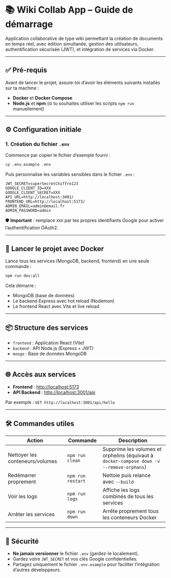 # 📚 Wiki Collab App – Guide de démarrage

Application collaborative de type wiki permettant la création de documents en temps réel, avec édition simultanée, gestion des utilisateurs, authentification sécurisée (JWT), et intégration de services via Docker.

---

## ✅ Pré-requis

Avant de lancer le projet, assure-toi d’avoir les éléments suivants installés sur ta machine :

* **Docker** et **Docker Compose**
* **Node.js** et **npm** (si tu souhaites utiliser les scripts `npm run` manuellement)

---

## ⚙️ Configuration initiale

### 1. Création du fichier `.env`

Commence par copier le fichier d’exemple fourni :

```bash
cp .env.example .env
```

Puis personnalise les variables sensibles dans le fichier `.env` :

```env
JWT_SECRET=superSecretChiffre123
GOOGLE_CLIENT_ID=XXX
GOOGLE_CLIENT_SECRET=XXX
API_URL=http://localhost:3001/
FRONTEND_URL=http://localhost:5173/
ADMIN_EMAIL=admin@email.fr
ADMIN_PASSWORD=admin
```

🛡️ **Important** : remplace `XXX` par tes propres identifiants Google pour activer l’authentification OAuth2.

---

## 🚀 Lancer le projet avec Docker

Lance tous les services (MongoDB, backend, frontend) en une seule commande :

```bash
npm run dev:all
```

Cela démarre :

* MongoDB (base de données)
* Le backend Express avec hot reload (Nodemon)
* Le frontend React avec Vite et live reload

---

## 📦 Structure des services

* `frontend` : Application React (Vite)
* `backend` : API Node.js (Express + JWT)
* `mongo` : Base de données MongoDB

---

## 🌐 Accès aux services

* **Frontend** : [http://localhost:5173](http://localhost:5173)
* **API Backend** : [http://localhost:3001/api](http://localhost:3001/api)

Par exemple : `GET http://localhost:3001/api/hello`

---

## 🛠️ Commandes utiles

| Action                          | Commande          | Description                                                                              |
| ------------------------------- | ----------------- | ---------------------------------------------------------------------------------------- |
| Nettoyer les conteneurs/volumes | `npm run clean`   | Supprime les volumes et orphelins (équivaut à `docker-compose down -v --remove-orphans`) |
| Redémarrer proprement           | `npm run restart` | Nettoie puis relance avec `--build`                                                      |
| Voir les logs                   | `npm run logs`    | Affiche les logs combinés de tous les services                                           |
| Arrêter les services            | `npm run down`    | Arrête proprement tous les conteneurs Docker                                             |

---

## 🔐 Sécurité

* **Ne jamais versionner** le fichier `.env` (gardez-le localement).
* Gardez votre `JWT_SECRET` et vos clés Google confidentielles.
* Partagez uniquement le fichier `.env.example` pour faciliter l’intégration d’autres développeurs.
